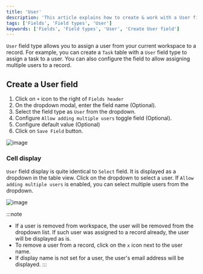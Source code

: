 ```yaml
---
title: 'User'
description: 'This article explains how to create & work with a User field.'
tags: ['Fields', 'Field types', 'User']
keywords: ['Fields', 'Field types', 'User', 'Create User field']
---
```


`User` field type allows you to assign a user from your current workspace to a record. For example, you can create a `Task` table with a `User` field type to assign a task to a user. You can also configure the field to allow assigning multiple users to a record.

## Create a User field
1. Click on `+` icon to the right of `Fields header`
2. On the dropdown modal, enter the field name (Optional).
3. Select the field type as `User` from the dropdown.
4. Configure `Allow adding multiple users` toggle field (Optional).
5. Configure default value (Optional)
6. Click on `Save Field` button.

![image](/img/v2/fields/types/user-field.png)

### Cell display
`User` field display is quite identical to `Select` field. It is displayed as a dropdown in the table view. Click on the dropdown to select a user. If `Allow adding multiple users` is enabled, you can select multiple users from the dropdown.

![image](/img/v2/fields/types/user-field-cell.png)

:::note
- If a user is removed from workspace, the user will be removed from the dropdown list. If such user was assigned to a record already, the user will be displayed as is.
- To remove a user from a record, click on the `x` icon next to the user name.
- If display name is not set for a user, the user's email address will be displayed.
:::

